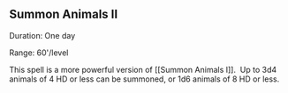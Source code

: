 ## Summon Animals II    

Duration: One day

Range: 60'/level

This spell is a more powerful version of [[Summon Animals I]].  Up to 3d4 animals of 4 HD or less can be summoned, or 1d6 animals of 8 HD or less.
